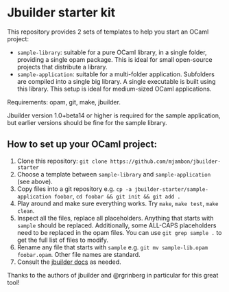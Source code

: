 # Jbuilder starter kit

This repository provides 2 sets of templates to help you start an
OCaml project:

* `sample-library`: suitable for a pure OCaml library, in a single folder,
   providing a single opam package. This is ideal for small open-source
   projects that distribute a library.
* `sample-application`: suitable for a multi-folder application. Subfolders
  are compiled into a single big library.
  A single executable is built using this library. This
  setup is ideal for medium-sized OCaml applications.

Requirements: opam, git, make, jbuilder.

Jbuilder version 1.0+beta14 or higher is required for the sample
application, but earlier versions should be fine for the sample library.

## How to set up your OCaml project:

1. Clone this repository:
   `git clone https://github.com/mjambon/jbuilder-starter`
2. Choose a template between `sample-library` and `sample-application` (see
   above).
3. Copy files into a git repository e.g.
   `cp -a jbuilder-starter/sample-application foobar`,
   `cd foobar && git init && git add .`
4. Play around and make sure everything works. Try `make`, `make test`,
   `make clean`.
5. Inspect all the files, replace all placeholders.
   Anything that starts with `sample` should be
   replaced. Additionally, some ALL-CAPS placeholders need to be
   replaced in the opam files.
   You can use `git grep sample .` to get the full list of files to modify.
6. Rename any file that starts with `sample` e.g.
   `git mv sample-lib.opam foobar.opam`. Other file
   names are standard.
7. Consult the [jbuilder docs](https://jbuilder.readthedocs.io/) as
   needed.

Thanks to the authors of jbuilder and @rgrinberg in particular for
this great tool!

